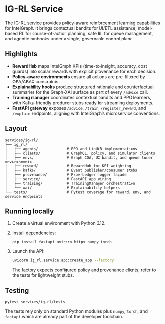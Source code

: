 # IG-RL Service

The IG-RL service provides policy-aware reinforcement learning capabilities for IntelGraph. It brings
contextual bandits for UI/ETL assistance, model-based RL for course-of-action planning, safe RL for
queue management, and agentic runbooks under a single, governable control plane.

## Highlights

- **RewardHub** maps IntelGraph KPIs (time-to-insight, accuracy, cost guards) into scalar rewards with
  explicit provenance for each decision.
- **Policy-aware environments** ensure all actions are pre-filtered by OPA/ABAC constraints.
- **Explainability hooks** produce structured rationale and counterfactual summaries for the Graph-XAI
  surface as part of every `/advice` call.
- **Training manager** coordinates contextual bandits and PPO learners, with Kafka-friendly producer
  stubs ready for streaming deployments.
- **FastAPI gateway** exposes `/advice`, `/train`, `/register_reward`, and `/explain` endpoints,
  aligning with IntelGraph’s microservice conventions.

## Layout

```
services/ig-rl/
├── ig_rl/
│   ├── agents/             # PPO and LinUCB implementations
│   ├── clients/            # GraphQL, policy, and simulator clients
│   ├── envs/               # Graph COA, UX bandit, and queue tuner environments
│   ├── reward/             # RewardHub for KPI weighting
│   ├── kafka/              # Event publisher/consumer stubs
│   ├── provenance/         # Prov-Ledger logger façade
│   ├── service/            # FastAPI app wiring
│   ├── training/           # TrainingManager orchestration
│   └── xai/                # Explainability helpers
└── tests/                  # Pytest coverage for reward, env, and service endpoints
```

## Running locally

1. Create a virtual environment with Python 3.12.
2. Install dependencies:

   ```bash
   pip install fastapi uvicorn httpx numpy torch
   ```

3. Launch the API:

   ```bash
   uvicorn ig_rl.service.app:create_app --factory
   ```

   The factory expects configured policy and provenance clients; refer to the tests for lightweight
   stubs.

## Testing

```
pytest services/ig-rl/tests
```

The tests rely only on standard Python modules plus `numpy`, `torch`, and `fastapi` which are already
part of the developer toolchain.
